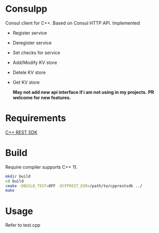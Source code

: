 # Consulpp
Consul client for C++.
Based on Consul HTTP API.
Implemented
* Register service
* Deregister service
* Set checks for service
* Add/Modify KV store
* Detele KV store
* Get KV store

    **May not add new api interface if i am not using in my projects.**
    **PR welcome for new features.**

# Requirements
[C++ REST SDK](https://github.com/Microsoft/cpprestsdk)

# Build
Require compiler supports C++ 11.
```bash
mkdir build
cd build
cmake -DBUILD_TEST=OFF -DCPPREST_DIR=/path/to/cpprestsdk ../
make
```
# Usage
Refer to test.cpp
